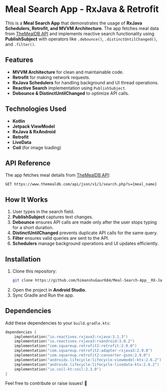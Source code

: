 # Meal Search App - RxJava & Retrofit

This is a **Meal Search App** that demonstrates the usage of **RxJava Schedulers, Retrofit, and MVVM Architecture**. The app fetches meal data from [TheMealDB API](https://www.themealdb.com/api/json/v1/1/search.php?s=Arrabiata) and implements reactive search functionality using **PublishSubject** with operators like `.debounce()`, `.distinctUntilChanged()`, and `.filter()`.

## Features

- **MVVM Architecture** for clean and maintainable code.
- **Retrofit** for making network requests.
- **RxJava Schedulers** for handling background and UI thread operations.
- **Reactive Search** implementation using `PublishSubject`.
- **Debounce & DistinctUntilChanged** to optimize API calls.

## Technologies Used

- **Kotlin**
- **Jetpack ViewModel**
- **RxJava & RxAndroid**
- **Retrofit**
- **LiveData**
- **Coil** (for image loading)

## API Reference

The app fetches meal details from [TheMealDB API](https://www.themealdb.com/api/json/v1/1/search.php?s=Arrabiata):

```
GET https://www.themealdb.com/api/json/v1/1/search.php?s={meal_name}
```

## How It Works

1. User types in the search field.
2. **PublishSubject** captures text changes.
3. **Debounce** ensures API calls are made only after the user stops typing for a short duration.
4. **DistinctUntilChanged** prevents duplicate API calls for the same query.
5. **Filter** ensures valid queries are sent to the API.
6. **Schedulers** manage background operations and UI updates efficiently.

## Installation

1. Clone this repository:
   ```sh
   git clone https://github.com/himanshuGaur684/Meal-Search-App__RX-Java.git
   ```
2. Open the project in **Android Studio**.
3. Sync Gradle and Run the app.

## Dependencies

Add these dependencies to your `build.gradle.kts`:

```kotlin
dependencies {
    implementation("io.reactivex.rxjava3:rxjava:3.1.3")
    implementation("io.reactivex.rxjava3:rxandroid:3.0.2")
    implementation("com.squareup.retrofit2:retrofit:2.9.0")
    implementation("com.squareup.retrofit2:adapter-rxjava3:2.9.0")
    implementation("com.squareup.retrofit2:converter-gson:2.9.0")
    implementation("androidx.lifecycle:lifecycle-viewmodel-ktx:2.6.2")
    implementation("androidx.lifecycle:lifecycle-livedata-ktx:2.6.2")
    implementation("io.coil-kt:coil:2.3.0")
}
```

Feel free to contribute or raise issues! 🚀

